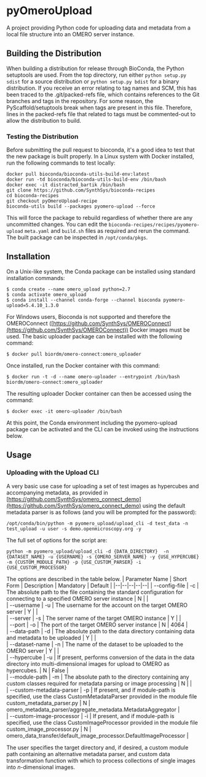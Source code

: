 
# pyOmeroUpload
A project providing Python code for uploading data and metadata from a local file structure into an OMERO server instance.

## Building the Distribution
When building a distribution for release through BioConda, the Python setuptools are used. From the top directory, run either `python setup.py sdist` for a source distribution or `python setup.py bdist` for a binary distribution. If you receive an error relating to tag names and SCM, this has been traced to the .git/packed-refs file, which contains references to the Git branches and tags in the repository. For some reason, the PyScaffold/setuptools break when tags are present in this file. Therefore, lines in the packed-refs file that related to tags must be commented-out to allow the distribution to build.

### Testing the Distribution
Before submitting the pull request to bioconda, it's a good idea to test that the new package is built properly. In a Linux system with Docker installed, run the following commands to test locally:

```
docker pull bioconda/bioconda-utils-build-env:latest
docker run -td bioconda/bioconda-utils-build-env /bin/bash
docker exec -it distracted_bartik /bin/bash
git clone https://github.com/SynthSys/bioconda-recipes
cd bioconda-recipes
git checkout pyOmeroUpload-recipe
bioconda-utils build --packages pyomero-upload --force
```
This will force the package to rebuild regardless of whether there are any uncommitted changes. You can edit the `bioconda-recipes/recipes/pyomero-upload` `meta.yaml` and `build.sh` files as required and rerun the command. The built package can be inspected in `/opt/conda/pkgs`.

## Installation
On a Unix-like system, the Conda package can be installed using standard installation commands:
```
$ conda create --name omero_upload python=2.7
$ conda activate omero_upload
$ conda install --channel conda-forge --channel bioconda pyomero-upload=5.4.10_1.3.0
```
For Windows users, Bioconda is not supported and therefore the OMEROConnect ([https://github.com/SynthSys/OMEROConnect](https://github.com/SynthSys/OMEROConnect)) Docker images must be used. The basic uploader package can be installed with the following command:
```
$ docker pull biordm/omero-connect:omero_uploader
```
Once installed, run the Docker container with this command:
```
$ docker run -t -d --name omero-uploader --entrypoint /bin/bash biordm/omero-connect:omero_uploader
```
The resulting uploader Docker container can then be accessed using the command:
```
$ docker exec -it omero-uploader /bin/bash
```
At this point, the Conda environment including the pyomero-upload package can be activated and the CLI can be invoked using the instructions below.

## Usage

### <a name="upload_cli">Uploading with the Upload CLI</a>
A very basic use case for uploading a set of test images as hypercubes and accompanying metadata, as provided in [https://github.com/SynthSys/omero_connect_demo](https://github.com/SynthSys/omero_connect_demo) using the default metadata parser is as follows (and you will be prompted for the password):
```
/opt/conda/bin/python -m pyomero_upload/upload_cli -d test_data -n test_upload -u user -s demo.openmicroscopy.org -y
```
The full set of options for the script are:
```
python -m pyomero_upload/upload_cli -d {DATA_DIRECTORY}  -n {DATASET_NAME} -u {USERNAME} -s {OMERO_SERVER_NAME} -y {USE_HYPERCUBE}  -m {CUSTOM_MODULE_PATH} -p {USE_CUSTOM_PARSER} -i {USE_CUSTOM_PROCESSOR}
```
The options are described in the table below.
| Parameter Name | Short Form | Description | Mandatory | Default |
|--|--|--|--|--|
| -\-config-file | -c | The absolute path to the file containing the standard configuration for connecting to a specified OMERO server instance  | N |  |  
| -\-username | -u | The username for the account on the target OMERO server | Y |  |  
| -\-server | -s | The server name of the target OMERO instance | Y |  |  
| -\-port | -o | The port of the target OMERO server instance | N | 4064 |  
| -\-data-path | -d | The absolute path to the data directory containing data and metadata to be uploaded | Y |  |  
| -\-dataset-name | -n | The name of the dataset to be uploaded to the OMERO server | Y |  |  
| -\-hypercube | -u | If present, performs conversion of the data in the data directory into multi-dimensional images for upload to OMERO as hypercubes. | N | False  |  
| -\-module-path | -m | The absolute path to the directory containing any custom classes required for metadata parsing or image processing | N |  |  
| -\-custom-metadata-parser | -p | If present, and if module-path is specified, use the class CustomMetadataParser provided in the module file custom_metadata_parser.py | N | omero_metadata_parser/aggregate_metadata.MetadataAggregator |  
| -\-custom-image-processor | -i | If present, and if module-path is specified, use the class CustomImageProcessor provided in the module file custom_image_processor.py | N | omero_data_transfer/default_image_processor.DefaultImageProcessor |  

The user specifies the target directory and, if desired, a custom module path containing an alternative metadata parser, and custom data transformation function with which to process collections of single images into _n_-dimensional images.
